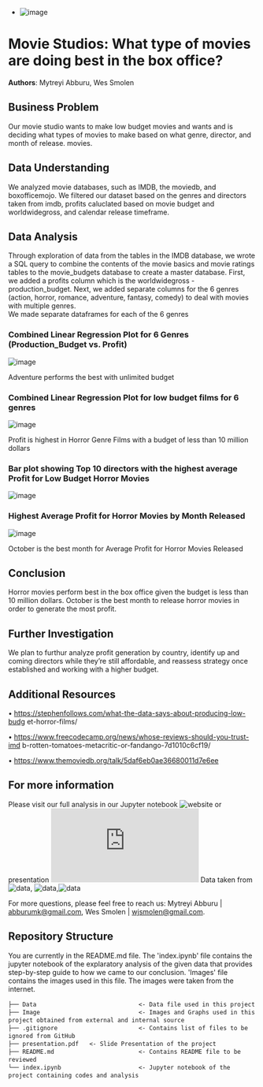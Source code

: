 
- ![image](https://thumbs.dreamstime.com/b/movie-symbols-14119963.jpg)

# Movie Studios: What type of movies are doing best in the box office?
**Authors**: Mytreyi Abburu, Wes Smolen
## Business Problem
Our movie studio wants to make low budget movies and wants and is deciding what types of movies to make based on what   genre,   director, and month of release.
movies.

## Data Understanding
We analyzed movie databases, such as IMDB, the moviedb, and boxofficemojo. We filtered our dataset based on the genres and directors taken from imdb, profits caluclated based on movie budget and worldwidegross, and calendar release timeframe.
## Data Analysis
Through exploration of data from the tables in the IMDB database, we wrote a SQL query to combine the contents of the movie basics and movie ratings tables to the movie_budgets database to create a master database. 
First, we added a profits column which is the worldwidegross - production_budget. 
Next, we added separate columns for the  6 genres (action, horror, romance, adventure, fantasy, comedy)  to deal with movies with multiple genres.  
We made separate dataframes for each of the 6 genres 

### Combined Linear Regression Plot for 6 Genres (Production_Budget vs. Profit)
![image](https://github.com/myt-hue/Phase2-Movie-Project/assets/73657823/01705774-b502-4958-b7cf-8fe61d4887db)

Adventure performs the best with unlimited budget

### Combined Linear Regression Plot for low budget films for 6 genres
![image](https://github.com/myt-hue/Phase2-Movie-Project/assets/73657823/1f898e78-b705-45b0-9006-2724d1691ee4)

Profit is highest in Horror Genre Films with a budget of less than 10 million dollars
### Bar plot showing Top 10 directors with the highest average Profit for Low Budget Horror Movies
![image](https://github.com/myt-hue/Phase2-Movie-Project/assets/73657823/77cf1311-7797-4304-8312-068d9ef6a010)

### Highest Average Profit for Horror Movies by Month Released
![image](https://github.com/myt-hue/Phase2-Movie-Project/assets/73657823/92016c10-97ff-46c6-9e35-1145e4d2d33e)


October is the best month for Average Profit for Horror Movies Released


## Conclusion
Horror movies perform best in the box office given the budget is less than 10 million dollars.  October is the best month to release horror movies in order to generate the most profit.
## Further Investigation 
We plan to furthur analyze profit generation by country, identify up and coming directors while they’re still affordable, and reassess strategy once established and working with a higher budget.
## Additional Resources
• https://stephenfollows.com/what-the-data-says-about-producing-low-budg
et-horror-films/

• https://www.freecodecamp.org/news/whose-reviews-should-you-trust-imd
b-rotten-tomatoes-metacritic-or-fandango-7d1010c6cf19/

• https://www.themoviedb.org/talk/5daf6eb0ae36680011d7e6ee

## For more information
Please visit our full analysis in our Jupyter notebook ![website](https://github.com/myt-hue/Phase2-Movie-Project/blob/main/Exploration_Notebook.ipynb) or presentation ![presentation](https://github.com/myt-hue/Phase2-Movie-Project/blob/main/presentation.pdf)
Data taken from ![data](https://developer.imdb.com/non-commercial-datasets/), ![data](https://www.the-numbers.com/movie/budgets/all),![data](https://www.boxofficemojo.com/charts/)


For more questions, please feel free to reach us:   Mytreyi Abburu | abburumk@gmail.com, Wes Smolen | wjsmolen@gmail.com. 

## Repository Structure

You are currently in the README.md file. The 'index.ipynb' file contains the jupyter notebook of the explaratory analysis of the given data that provides step-by-step guide to how we came to our conclusion. 'Images' file contains the images used in this file. The images were taken from the internet.

```
├── Data                             <- Data file used in this project
├── Image                            <- Images and Graphs used in this project obtained from external and internal source
├── .gitignore                       <- Contains list of files to be ignored from GitHub
├── presentation.pdf   <- Slide Presentation of the project
├── README.md                        <- Contains README file to be reviewed    
└── index.ipynb                      <- Jupyter notebook of the project containing codes and analysis
